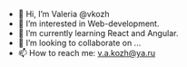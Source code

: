 - 👋 Hi, I’m Valeria @vkozh
- 👀 I’m interested in Web-development.
- 🌱 I’m currently learning React and Angular.
- 💞️ I’m looking to collaborate on ...
- 📫 How to reach me: v.a.kozh@ya.ru
